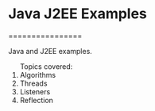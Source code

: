 # Java J2EE Examples
================

Java and J2EE examples.

<ol>Topics covered:
<li>Algorithms</li>
<li>Threads</li>
<li>Listeners</li>
<li>Reflection</li>
</ol>
